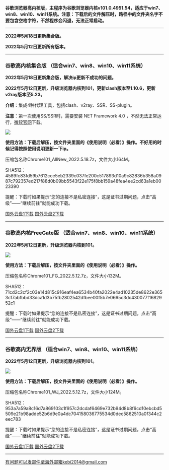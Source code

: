 **谷歌浏览器高内核版，主程序为谷歌浏览器内核v101.0.4951.54，适应于win7、win8、win10、win11系统。注意：下载后的文件解压时，路径中的文件夹名字不要包含空格字符，不然程序会闪退，无法正常启动。**

***

**2022年5月18日更新集合版。**

**2022年5月12日更新所有版本。**

***

### 谷歌高内核集合版  （适合win7、win8、win10、win11系统）

**2022年5月18日更新集合版，解决ip更新不成功的问题。**

**2022年5月12日更新，升级浏览器内核到101，更新clash版本至1.10.6，更新v2ray版本至5.23。**

**介绍**：集成4种代理工具，包括clash、v2ray、SSR、SS-plugin。

**注意**：第一次使用SS/SSR时，需要安装 NET Framework 4.0 ，不然无法正常运行，[微软官网](https://www.microsoft.com/zh-cn/download/details.aspx?id=17718)下载。

![](https://fastly.jsdelivr.net/gh/Alvin9999/pac2/softimag/chrome961128.PNG)

**使用方法：下载后解压，按文件夹里面的《使用说明（必看）》操作。不好用的时候记得按照使用说明更新一下ip。**

压缩包名称Chrome101_AllNew_2022.5.18.7z，文件大小164M。

SHA512：4589fc83fd59b7612cce5eb2339c037fe200c517893d10a9c82836b358a0987c792357ed217f88d0b09bb5543f22e175f8bb159a48fea4ee2cd63a1eb0023390

提醒：下载时如果提示“您的连接不是私密连接”，这是证书过期问题，点击“高级”——“继续前往”就能成功下载。

[国外云盘1下载](https://tr601.free4444.xyz/Chrome101_AllNew_2022.5.18.7z) 
[国外云盘2下载](https://tr201.free4444.xyz/Chrome101_AllNew_2022.5.18.7z) 


***

### 谷歌高内核FreeGate版  （适合win7、win8、win10、win11系统）

**2022年5月12日更新，升级浏览器内核到101。**

![](https://fastly.jsdelivr.net/gh/Alvin9999/pac2/softimag/chrome9611282.PNG)

**使用方法：下载后解压，按文件夹里面的《使用说明（必看）》操作。**

压缩包名称Chrome101_FG_2022.5.12.7z，文件大小132M。

SHA512：71cd2c2cf2c03e14d815c916eaf4ea6534b40fa2022e4ad10235de8622e3653c17abfbbd33dca1d3b75fb2802542dfbee00f5b7e0665c3dc430077f1682952c1

提醒：下载时如果提示“您的连接不是私密连接”，这是证书过期问题，点击“高级”——“继续前往”就能成功下载。

[国外云盘1下载](https://tr601.free4444.xyz/Chrome101_FG_2022.5.12.7z) 
[国外云盘2下载](https://tr201.free4444.xyz/Chrome101_FG_2022.5.12.7z) 

***

### 谷歌高内无界版  （适合win7、win8、win10、win11系统）

**2022年5月12日更新，升级浏览器内核到101。**

![](https://fastly.jsdelivr.net/gh/Alvin9999/pac2/softimag/chrome9611283.PNG)

**使用方法：下载后解压，按文件夹里面的《使用说明（必看）》操作。**

压缩包名称Chrome101_WJ_2022.5.12.7z，文件大小124M。

SHA512：953a7a59a8c16d7a869103c1f957c2dcdaf6469e732b94d8b8f6cd10ebcbd5509e21b98adde52b6d9e0a4dc704158036775534d0dec5862510a0f344c2eec783

提醒：下载时如果提示“您的连接不是私密连接”，这是证书过期问题，点击“高级”——“继续前往”就能成功下载。

[国外云盘1下载](https://tr601.free4444.xyz/Chrome101_WJ_2022.5.12.7z) 
[国外云盘2下载](https://tr201.free4444.xyz/Chrome101_WJ_2022.5.12.7z) 


***

有问题可以发邮件至海外邮箱kebi2014@gmail.com